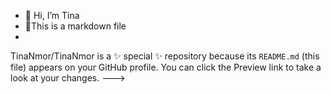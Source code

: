 - 👋 Hi, I’m Tina
- 🌱This is a markdown file
- 
TinaNmor/TinaNmor is a ✨ special ✨ repository because its `README.md` (this file) appears on your GitHub profile.
You can click the Preview link to take a look at your changes.
--->
